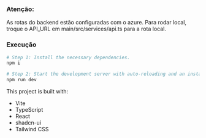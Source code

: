 ### Atenção:

As rotas do backend estão configuradas com o azure. Para rodar local, troque o API_URL em main/src/services/api.ts para a rota local.

### Execução

```sh
# Step 1: Install the necessary dependencies.
npm i

# Step 2: Start the development server with auto-reloading and an instant preview.
npm run dev
```

This project is built with:

- Vite
- TypeScript
- React
- shadcn-ui
- Tailwind CSS
